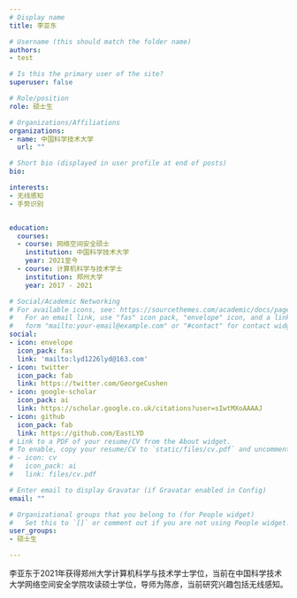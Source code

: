 ```yaml
---
# Display name
title: 李亚东

# Username (this should match the folder name)
authors:
- test

# Is this the primary user of the site?
superuser: false

# Role/position
role: 硕士生

# Organizations/Affiliations
organizations:
- name: 中国科学技术大学
  url: ""

# Short bio (displayed in user profile at end of posts)
bio: 

interests:
- 无线感知
- 手势识别


education:
  courses:
  - course: 网络空间安全硕士
    institution: 中国科学技术大学
    year: 2021至今
  - course: 计算机科学与技术学士
    institution: 郑州大学
    year: 2017 - 2021

# Social/Academic Networking
# For available icons, see: https://sourcethemes.com/academic/docs/page-builder/#icons
#   For an email link, use "fas" icon pack, "envelope" icon, and a link in the
#   form "mailto:your-email@example.com" or "#contact" for contact widget.
social:
- icon: envelope
  icon_pack: fas
  link: 'mailto:lyd1226lyd@163.com'
- icon: twitter
  icon_pack: fab
  link: https://twitter.com/GeorgeCushen
- icon: google-scholar
  icon_pack: ai
  link: https://scholar.google.co.uk/citations?user=sIwtMXoAAAAJ
- icon: github
  icon_pack: fab
  link: https://github.com/EastLYD
# Link to a PDF of your resume/CV from the About widget.
# To enable, copy your resume/CV to `static/files/cv.pdf` and uncomment the lines below.
# - icon: cv
#   icon_pack: ai
#   link: files/cv.pdf

# Enter email to display Gravatar (if Gravatar enabled in Config)
email: ""

# Organizational groups that you belong to (for People widget)
#   Set this to `[]` or comment out if you are not using People widget.
user_groups:
- 硕士生

---
```


李亚东于2021年获得郑州大学计算机科学与技术学士学位，当前在中国科学技术大学网络空间安全学院攻读硕士学位，导师为陈彦，当前研究兴趣包括无线感知。
